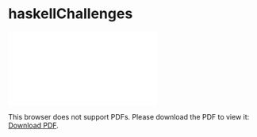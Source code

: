 # haskellChallenges

<object data="CourseworkInstructions.pdf" type="application/pdf" width="700px" height="700px">
    <embed src="CourseworkInstructions.pdf">
        <p>This browser does not support PDFs. Please download the PDF to view it: <a href="CourseworkInstructions.pdf">Download PDF</a>.</p>
    </embed>
</object>

